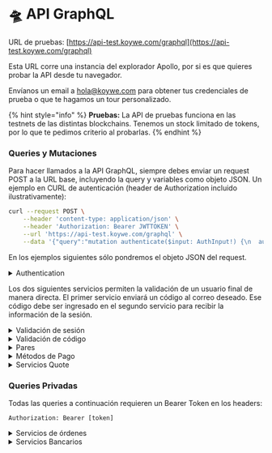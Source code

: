 # 🛸 API GraphQL

URL de pruebas: [https://api-test.koywe.com/graphql](https://api-test.koywe.com/graphql)

Esta URL corre una instancia del explorador Apollo, por si es que quieres probar la API desde tu navegador.

Envíanos un email a [hola@koywe.com](mailto:hola@koywe.com) para obtener tus credenciales de prueba o que te hagamos un tour personalizado.

{% hint style="info" %}
**Pruebas:** La API de pruebas funciona en las testnets de las distintas blockchains. Tenemos un stock limitado de tokens, por lo que te pedimos criterio al probarlas.
{% endhint %}

### Queries y Mutaciones

Para hacer llamados a la API GraphQL, siempre debes enviar un request POST a la URL base, incluyendo la query y variables como objeto JSON. Un ejemplo en CURL de autenticación (header de Authorization incluido ilustrativamente):

```bash
curl --request POST \
    --header 'content-type: application/json' \
    --header 'Authorization: Bearer JWTTOKEN' \
    --url 'https://api-test.koywe.com/graphql' \
    --data '{"query":"mutation authenticate($input: AuthInput!) {\n  authenticate(input: $input) {\n    token\n  }\n}","variables":{"input":{"clientId":"63631a561f41f8fd18f8c3e0","secret":"supersecretstringFTW"}}}'
```

En los ejemplos siguientes sólo pondremos el objeto JSON del request.

<details>

<summary>Authentication</summary>

devuelve un Bearer Token que dura 24 horas.

Require: `clientId`, `secret`

Opcional: `email`. Este campo asocia las transacciones a una cuenta de usuario específica y permite ver la información asociada a esta.

```json
"mutation":
"mutation authenticate($input: AuthInput!) {
  AuthenticateResDto(input: $input) {
    token
  }
}",
"variables" :
{
  "input": {
    "clientId": "63631a561f41f8fd18f8c3e0",
    "secret": "secretpassword",
    "email": "email@domain.com" –-> optional
  }
}
```

</details>

Los dos siguientes servicios permiten la validación de un usuario final de manera directa. El primer servicio enviará un código al correo deseado. Ese código debe ser ingresado en el segundo servicio para recibir la información de la sesión.

<details>

<summary>Validación de sesión</summary>

Envía un código de 6 dígitos al email entregado en el input.

```json
"mutation":
"mutation validateAccount($input: ValidateAccountInput!) {
  ValidateAccountResponse(input: $input) {
    _id
  }
}",
"variables" :
{
  "input": {
    "email": "email@domain.com",
    "clientId": "f87aad3as90fe5489bb5099f"
  }
}
```

</details>

<details>

<summary>Validación de código</summary>

El valor de `code` en el input debe ser recogido del correo enviado por el servicio anterior.

```json
"mutation":
"mutation validateCode($input: ValidateCodeInput!) {
  ValidateCodeResponse(input: $input) {
    token
    isIdentify
    needVerificate
    identity
    firstOp
  }
}",
"variables" :
{
  "input": {
    "clientId": "40401a5615d9d8fd18f8a0b4",
    "code": "940577",
    "email": "example@domain.com"
  }
}
```

</details>

<details>

<summary>Pares</summary>

Obtiene los pares de moneda-tokens soportados.

Opcional: `symbol.` El símbolo de la moneda a elección. `clientId`

```json
"query":
"query GetCurrencyTokensV2($input: GetCurrenciesInput!) {
  CurrencyWithTokensV2(input: $input) {
    _id
    name
    symbol
    decimals
    clientId
    logo
    locate
    limits {
      min
      max
    }
    tokens {
      _id
      name
      symbol
      decimals
      logo
    }
  }
}",
"variables":
{
  "input": {
    "symbol": null,
    "clientId": null
  }
}
```

Obtiene los pares de token-monedas soportados.

Opcional: `symbol.` El símbolo del cripto a elección. `clientId`

```json
"query":
"query GetTokenCurrencies($input: GetCurrenciesInput!) {
  TokenWithCurrenciesV2(input: $input) {
    _id
    name
    symbol
    decimals
    logo
    currencies {
      _id
      name
      symbol
      decimals
      locale
      logo
      limits {
        min
        max
      }
    }
  }
}",
"variables":
{
  "input": {
    "symbol": null,
    "clientId": null
  }
}
```

</details>

<details>

<summary>Métodos de Pago</summary>

Listado de los medios de pago disponibles y sus detalles (fee, datos de transferencia, etc) para una moneda específica.

Requiere: `symbol`, símbolo de la moneda nacional.

Opcional: `clientId.` La lista de medios de pago disponibles pueden variar de acuerdo a este parámetro.

```graphql
query GetPaymentProviderList($input: GetPaymentProviderListInput!) {
  getPaymentProviderList(input: $input) {
    _id
    name
    fee
    image
    description
    details
  }
}
,
"variables":
{
  "input": {
    "symbol": "COP"
    "clientId": "f87aad3as90fe5489bb5099f"
    "currencyId": "489bb507aad3as90fe0f"
  }
}
```

</details>

<details>

<summary>Servicios Quote</summary>

### Consultar Quote

Devuelve un "Quote". Recive un quoteId.

<pre class="language-json"><code class="lang-json"><strong>"query":
</strong><strong>"query getQuote($quoteId: String!) {
</strong>  QuoteResult(quoteId: $quoteId) {
    amountIn
    amountOut
    co2
    exchangeRate
    symbolIn
    symbolOut
    paymentMethodId
    koyweFee
    networkFee
    validFor
    validUntil
  }
}",
"variables":
{
  "quoteId": "63c59396a38c6506a620162f" //Created when calling mutation quote
}
</code></pre>

En todas estas queries, el parámetro `clientId` será ignorado si el request tiene el token JWT de autenticación en los headers.

### Crear Quote

```json
"mutation":
"mutation quote($input: QuoteInput!) {
  QuoteResult(input: $input) {
    amountIn
    amountOut
    co2
    exchangeRate
    symbolIn
    symbolOut
    paymentMethodId
    koyweFee
    networkFee
    validFor
    validUntil
  }
}",
"variables":
{
  "input": {
    "amountIn": 3716338,
    "amountOut": 3.3,
    "clientId": "cse7fj283rkn2x6v7rr",
    "symbolIn": "CLP",
    "symbolOut": "ETH",
    "paymentMethodId": null, // This value corresponds to the _id value returned after calling GetPaymentProviderList
    "executable": false //set false by default. If value is set true, we store it and return a UUID.
  }
}
```

</details>

### Queries Privadas

Todas las queries a continuación requieren un Bearer Token en los headers:

`Authorization: Bearer [token]`

<details>

<summary>Servicios de órdenes</summary>

## Crear Orden

Crea una orden de compra o venta, retorna un UUID para seguimiento (`orderId`) y, dependiendo del medio de pago, una URL para realizarlo (`providedData`).&#x20;

Para llamadas autenticadas sin haber asociado un `email`, debe incluirse uno como parámetro para asociar la transacción a un usuario específico.

Necesitas introducir `amountIn` o `amountOut`, no ambos.

### On ramp

Requiere: `destinationAddress`,  `quoteId o symbolIn, symbolOut, amountIn, amountOut, y paymentMethodId`.

### Off ramp

Requiere: `destinationAddress`,  `quoteId o symbolIn, symbolOut, amountIn, amountOut.`

Opcional: `email` (obligatorio si no se está autenticado con email), `documentNumber` (para facilitar la conciliación bancaria).

```json
"mutation":
"mutation createOrder($input: OrderInput!) {
  OrderResult(input: $input) {
    orderId
    amountIn
    amountOut
    documentNumber
    email
    metadata
    orderId
    paymentMethodId
    providedAction
    providedAddress
    quoteId
    symbolIn
    symbolOut
  }
}"
"variables":
{
  "input": {
    "callbackUrl": "example@domain.com",
    "quoteId": null, //nullable. if provided and quote is still valid, 
                    //symbolIn, symbolOut, amountIn, amountOut, 
                    //and paymentMethodId are nullable
    "amountIn": 1.100.000,
    "amountOut": 1,
    "email": "example@domain.com", //for API calls
    "documentNumber": null,
    "paymentMethodId": "632d7fe6237ded3a748112cf",  // This value corresponds to the _id value returned after calling GetPaymentProviderList
    "destinationAddress": "0x40f9bf922c23c43acdad71Ab4425280C0ffBD697", // Will return error if address is invalid
    "symbolIn": "CLP",
    "symbolOut": "ETH",
    "metadata": null
  }
}
```

## Consultar Orden

Retorna información de una order. Recive un `quoteId`.

```json
"query":
"query getOrder($input: GetOrderInput!) {
  OrderOutput(input: $input){
    orderId
    quoteId
    symbolIn
    symbolOut
    amountIn
    amountOut
    email
    exchangeRate
    koyweFee
    status
    outReceipt
    orderType
    dates {
      confirmationDate
      paymentDate
      executionDate
      deliveryDate
    }
    destinationAddress
    networkFee
    paymentMethodId
    logoIn
    logoOut
  }
}"
"variables":
{
  "input": {
    "orderId": "02a5f0c7-b9bf-48e0-8b5d-190d2e2f7fc1" //Created when calling mutation Order
  }
}
```

## Lista de órdenes pasadas

Retorna una lista de todas las órdenes asociadas al `clientId` o al `email` especificado al autenticarse.

`pagesize`: Límite de 50, representa la cantidad de respuestas por página.

`pageNumber`: Número de páginas a mostrar.

```json
"query":
"query orders($input: PaginationInput!) {
  OrderOutputPaginated(input: $input) {
    pagination {
      totalCount
      pageSize
      pageNumber
    }
    data {
      orderId
      quoteId
      orderType
      symbolIn
      symbolOut
      logoIn
      logoOut
      amountIn
      amountOut
      paymentMethodId
      destinationAddress
      email
      exchangeRate
      koyweFee
      networkFee
      status
      outReceipt
      dates {
        confirmationDate
        paymentDate
        executionDate
        deliveryDate
      }
    }
  }
}"
"variables":
{
  "input": {
    "pageNumber": null,
    "pageSize": null
  }
}
```

</details>

<details>

<summary>Servicios Bancarios</summary>

### Get Bank Account

Retorna una lista de cuentas bancarias asociadas al usuario, filtrados de acuerdo a `countryCode` y `currencySymbol`.

```json
"query":
"query getBankAccount($filters: FiltersBankAccount!) {
  BankAccountResponse(filters: $filters) {
    _id
    name
    bankCode
    countryCode
    currencySymbol
    accountNumber
    account
  }
}"
"variables":
{
  "filters": {
    "countryCode": "CHL",
    "currencySymbol": "CLP"
  }
}
```

### Get Bank Info by Country

Retorna una lista con los bancos que son soportados para un `countryCode` dado.

```json
"query":
"query getBankInfoByCountry($countryCode: String!) {
  BankInfoResponse(countryCode: $countryCode) {
    bankCode
    name
    institutionName
    transferCode
  }
}"
"variables":
{
  "countryCode": "CHL"
}
```

### Create Bank Account

Crea una nueva cuenta bancaria y la guarda para futuras operaciones.

opcional: `bankCode, documentNumber`

`documentNumber` es requerido en el caso de que el usuario no haya hecho el KYC.

```json
"mutation":
"mutation createBankAccount($input: BankAccountInput!) {
  BankAccountResponse(input: $input) {
    _id
    name
    bankCode
    countryCode
    currencySymbol
    accountNumber
    account
  }
}"
"variables":
{
  "input": {
    "bankCode": "SANTANDER",
    "accountNumber": "0123123123",
    "countryCode": "CHL",
    "currencySymbol": "CLP",
    "documentNumber": "12345678",
    "email": "example@domain.com"
  }
}
```

### Delete Bank Account

```json
"mutation":
"mutation deleteBankAccount($input: DeleteBankAccountInput!) {
  BankAccountResponse(input: $input) {
    _id
    name
    bankCode
    countryCode
    currencySymbol
    accountNumber
    account
  }
}"
"variables":
{
  "input": {
    "_id": "63bd75901ea16ea6e23109b5", //Bank account identifier
    "countryCode": "CHL",
    "currencySymbol": "CLP"
  }
}
```

</details>
